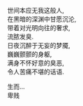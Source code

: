 
世间本应无我这般人,  
在黑暗的深渊中甘愿沉沦,  
带着对光明向往的奢求,  
流脓发臭.  
日夜沉醉于无妄的梦魇,  
巍巍颤颤的身躯,  
满身不怀好意的臭恶,  
令人苦痛不堪的话语.

生而...  
卑贱  
